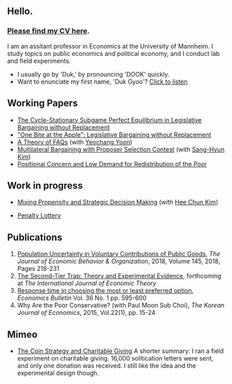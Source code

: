<!-- To update the left column (contact info & photo) on the index page, check '_layout/default'-->
## Hello.

### <a href="https://kimdukgyoo.github.io/pdfjs/web/viewer.html?file=CV-DukGyooKim.pdf" target="_blank">Please find my CV here</a>.

I am an assitant professor in Economics at the University of Mannheim. I study topics on public economics and political economy, and I conduct lab and field experiments.
<!--to understand how individuals' economic decisions within a group are affected by other-regarding preferences such as altruism, trust, fairness concern, reciprocity, retaliation, and status seeking.-->

* I usually go by 'Duk,' by pronouncing 'DOOK' quickly.  
* Want to enunciate my first name, 'Duk Gyoo'?  <a href="/howtopronouncemyname.mp3" target="_blank">Click to listen</a>  
 
## Working Papers
* <a href="https://kimdukgyoo.github.io/pdfjs/web/viewer.html?file=CycleStationaryEquilibriumInLegislativeBargaining.pdf" target="_blank"> The Cycle-Stationary Subgame Perfect Equilibrium in Legislative Bargaining without Replacement</a> 
* <a href="https://kimdukgyoo.github.io/pdfjs/web/viewer.html?file=OneBiteAtTheApple.pdf" target="_blank">"One Bite at the Apple": Legislative Bargaining without Replacement</a> 
* <a href="https://kimdukgyoo.github.io/pdfjs/web/theory-faqs_20180319.pdf" target="_blank"> A Theory of FAQs</a> (with [Yeochang Yoon](https://sites.google.com/site/yyeochang/ "Yeochang Yoon's webpage"))
* <a href="https://kimdukgyoo.github.io/pdfjs/web/viewer.html?file=MultilateralBargainingWithProposerSelectionContest_20171230.pdf" target="_blank"> Multilateral Bargaining with Proposer Selection Contest</a> (with [Sang-Hyun Kim](https://sites.google.com/site/sanghyunkim46/home "Sang-Hyun Kim's webpage"))
* <a href="https://kimdukgyoo.github.io/pdfjs/web/viewer.html?file=PositionalConcern_20180211.pdf" target="_blank"> Positional Concern and Low Demand for Redistribution of the Poor</a>
 
## Work in progress
* <a href="https://kimdukgyoo.github.io/pdfjs/web/mixing-propensity-strategic_20180220.pdf" target="_blank"> Mixing Propensity and Strategic Decision Making</a> (with [Hee Chun Kim](https://sites.google.com/site/hckim0822/home "Hee Chun Kim's webpage"))
<!-- * Penalty Lottery (Draft available upon request) -->
* <a href="https://kimdukgyoo.github.io/pdfjs/web/penalty-lottery.pdf" targer="_blank"> Penalty Lottery </a>

## Publications
1.  <a href="https://doi.org/10.1016/j.jebo.2017.10.009" target="_blank"> Population Uncertainty in Voluntary Contributions of Public Goods</a>, _The Journal of Economic Behavior & Organization_, 2018, Volume 145, 2018, Pages 218-231
1. <a href="https://papers.ssrn.com/sol3/papers.cfm?abstract_id=2343928" target="_blank">The Second-Tier Trap: Theory and Experimental Evidence</a>, forthcoming at _The International Journal of Economic Theory_
2. <a href="http://www.accessecon.com/Pubs/EB/2016/Volume36/EB-16-V36-I1-P59.pdf" target="_blank"> Response time in choosing the most or least preferred option</a>, _Economics Bulletin_ Vol. 36 No. 1 pp. 595-600  
3. Why Are the Poor Conservative? (with Paul Moon Sub Choi), _The Korean Journal of Economics_, 2015, Vol.22(1), pp. 15-24

## Mimeo
* <a href="http://ssrn.com/abstract=2745071" target="_blank"> The Coin Strategy and Charitable Giving</a>
A shorter summary: I ran a field experiment on charitable giving. 16,000 solitication letters were sent, and only one donation was received. I still like the idea and the experimental design though. 

<!--  
## Upcoming schedules
- 11/9--11/12, Dallas Texas (Midwest Theory Conference)
-->

<!--
Text can be **bold**, _italic_, or ~~strikethrough~~. 

[Link to another page](another-page).

There should be whitespace between paragraphs.

There should be whitespace between paragraphs. We recommend including a README, or a file with information about your project.

# [](#header-1)Header 1

This is a normal paragraph following a header. GitHub is a code hosting platform for version control and collaboration. It lets you and others work together on projects from anywhere.

## [](#header-2)Header 2

> This is a blockquote following a header.
>
> When something is important enough, you do it even if the odds are not in your favor.

### [](#header-3)Header 3

```js
// Javascript code with syntax highlighting.
var fun = function lang(l) {
  dateformat.i18n = require('./lang/' + l)
  return true;
}
```

```ruby
# Ruby code with syntax highlighting
GitHubPages::Dependencies.gems.each do |gem, version|
  s.add_dependency(gem, "= #{version}")
end
```

#### [](#header-4)Header 4

*   This is an unordered list following a header.
*   This is an unordered list following a header.
*   This is an unordered list following a header.

##### [](#header-5)Header 5

1.  This is an ordered list following a header.
2.  This is an ordered list following a header.
3.  This is an ordered list following a header.

###### [](#header-6)Header 6

| head1        | head two          | three |
|:-------------|:------------------|:------|
| ok           | good swedish fish | nice  |
| out of stock | good and plenty   | nice  |
| ok           | good `oreos`      | hmm   |
| ok           | good `zoute` drop | yumm  |

### There's a horizontal rule below this.

* * *

### Here is an unordered list:

*   Item foo
*   Item bar
*   Item baz
*   Item zip

### And an ordered list:

1.  Item one
1.  Item two
1.  Item three
1.  Item four

### And a nested list:

- level 1 item
  - level 2 item
  - level 2 item
    - level 3 item
    - level 3 item
- level 1 item
  - level 2 item
  - level 2 item
  - level 2 item
- level 1 item
  - level 2 item
  - level 2 item
- level 1 item

### Small image

![](https://assets-cdn.github.com/images/icons/emoji/octocat.png)

### Large image

![](https://guides.github.com/activities/hello-world/branching.png)


### Definition lists can be used with HTML syntax.

<dl>
<dt>Name</dt>
<dd>Godzilla</dd>
<dt>Born</dt>
<dd>1952</dd>
<dt>Birthplace</dt>
<dd>Japan</dd>
<dt>Color</dt>
<dd>Green</dd>
</dl>

```
Long, single-line code blocks should not wrap. They should horizontally scroll if they are too long. This line should be long enough to demonstrate this.
```

```
The final element.
```
-->
